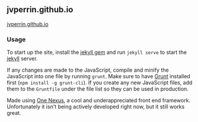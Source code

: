 ## jvperrin.github.io

[jvperrin.github.io][jvp.io]

### Usage

To start up the site, install the [jekyll gem][jekyll-gem] and run `jekyll
serve` to start the [jekyll][jekyll-site] server.

If any changes are made to the JavaScript, compile and minify the JavaScript
into one file by running `grunt`. Make sure to have [Grunt][grunt] installed
first (`npm install -g grunt-cli`). If you create any new JavaScript files, add
them to the `Gruntfile` under the file list so they can be used in production.

Made using [One Nexus](one-nexus), a cool and underappreciated front end
framework. Unfortunately it isn't being actively developed right now, but it
still works great.


[jvp.io]: http://jvperrin.github.io
[jekyll-gem]: https://rubygems.org/gems/jekyll
[jekyll-site]: https://jekyllrb.com/
[grunt]: http://gruntjs.com
[one-nexus]: https://github.com/esr360/One-Nexus
